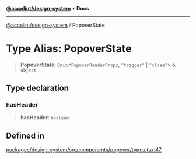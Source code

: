 [**@accelint/design-system**](../README.md) • **Docs**

***

[@accelint/design-system](../README.md) / PopoverState

# Type Alias: PopoverState

> **PopoverState**: `Omit`\<`PopoverRenderProps`, `"trigger"` \| `"close"`\> & `object`

## Type declaration

### hasHeader

> **hasHeader**: `boolean`

## Defined in

[packages/design-system/src/components/popover/types.tsx:47](https://github.com/gohypergiant/standard-toolkit/blob/258694cea8ed8bbd956b3cf5da47c2c9debcf127/packages/design-system/src/components/popover/types.tsx#L47)
